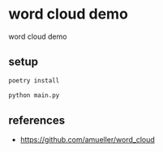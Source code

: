 # word cloud demo

word cloud demo

## setup

``` bash
poetry install

python main.py
```

## references

- https://github.com/amueller/word_cloud
